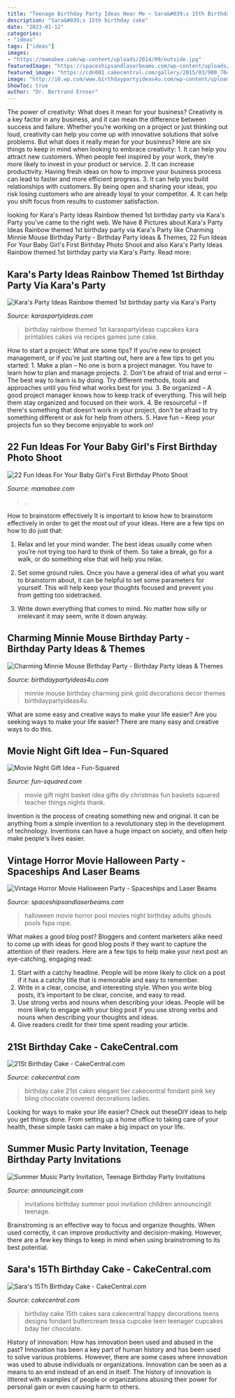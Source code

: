 ```yaml
---
title: "Teenage Birthday Party Ideas Near Me ~ Sara&#039;s 15th Birthday Cake"
description: "Sara&#039;s 15th birthday cake"
date: "2023-01-12"
categories:
- "ideas"
tags: ["ideas"]
images:
- "https://mamabee.com/wp-content/uploads/2014/09/outside.jpg"
featuredImage: "https://spaceshipsandlaserbeams.com/wp-content/uploads/2015/09/vintage-horror-movie-halloween-party-ideas.jpg"
featured_image: "https://cdn001.cakecentral.com/gallery/2015/03/900_704500NNPo_21st-birthday-cake.jpg"
image: "http://i0.wp.com/www.birthdaypartyideas4u.com/wp-content/uploads/2016/12/Charming-Minnie-Mouse-Birthday-Party-Gold-And-Pink-Decor.jpeg"
ShowToc: true
author: "Dr. Bertrand Ernser"
---
```



The power of creativity: What does it mean for your business?
Creativity is a key factor in any business, and it can mean the difference between success and failure. Whether you’re working on a project or just thinking out loud, creativity can help you come up with innovative solutions that solve problems. But what does it really mean for your business? Here are six things to keep in mind when looking to embrace creativity: 1. It can help you attract new customers. When people feel inspired by your work, they’re more likely to invest in your product or service. 2. It can increase productivity. Having fresh ideas on how to improve your business process can lead to faster and more efficient progress. 3. It can help you build relationships with customers. By being open and sharing your ideas, you risk losing customers who are already loyal to your competitor. 4. It can help you shift focus from results to customer satisfaction.

	

		
looking for Kara&#039;s Party Ideas Rainbow themed 1st birthday party via Kara&#039;s Party you've came to the right web. We have 8 Pictures about Kara&#039;s Party Ideas Rainbow themed 1st birthday party via Kara&#039;s Party like Charming Minnie Mouse Birthday Party - Birthday Party Ideas &amp; Themes, 22 Fun Ideas For Your Baby Girl&#039;s First Birthday Photo Shoot and also Kara&#039;s Party Ideas Rainbow themed 1st birthday party via Kara&#039;s Party. Read more:
		
    
## Kara&#039;s Party Ideas Rainbow Themed 1st Birthday Party Via Kara&#039;s Party

<img loading=lazy src="http://karaspartyideas.com/wp-content/uploads/2014/06/rainbow8.jpg" onerror="this.onerror=null;this.src='https://tse1.mm.bing.net/th?id=OIP._MHltwNlvXKx7MSXJtzYtAHaM3&amp;pid=15.1';" alt="Kara&#039;s Party Ideas Rainbow themed 1st birthday party via Kara&#039;s Party">

_Source: karaspartyideas.com_

>birthday rainbow themed 1st karaspartyideas cupcakes kara printables cakes via recipes games june cake. 

	

How to start a project: What are some tips?
If you're new to project management, or if you're just starting out, here are a few tips to get you started: 1. Make a plan – No one is born a project manager. You have to learn how to plan and manage projects. 2. Don't be afraid of trial and error – The best way to learn is by doing. Try different methods, tools and approaches until you find what works best for you. 3. Be organized – A good project manager knows how to keep track of everything. This will help them stay organized and focused on their work. 4. Be resourceful – If there's something that doesn't work in your project, don't be afraid to try something different or ask for help from others. 5. Have fun – Keep your projects fun so they become enjoyable to work on!

    
## 22 Fun Ideas For Your Baby Girl&#039;s First Birthday Photo Shoot

<img loading=lazy src="https://mamabee.com/wp-content/uploads/2014/09/outside.jpg" onerror="this.onerror=null;this.src='https://tse4.mm.bing.net/th?id=OIP.lgpFf99QeZUEDEO5Il6hsAHaJ3&amp;pid=15.1';" alt="22 Fun Ideas For Your Baby Girl&#039;s First Birthday Photo Shoot">

_Source: mamabee.com_

>. 

	

How to brainstorm effectively
It is important to know how to brainstorm effectively in order to get the most out of your ideas. Here are a few tips on how to do just that:
1. Relax and let your mind wander. The best ideas usually come when you’re not trying too hard to think of them. So take a break, go for a walk, or do something else that will help you relax.

2. Set some ground rules. Once you have a general idea of what you want to brainstorm about, it can be helpful to set some parameters for yourself. This will help keep your thoughts focused and prevent you from getting too sidetracked.

3. Write down everything that comes to mind. No matter how silly or irrelevant it may seem, write it down anyway.

    
## Charming Minnie Mouse Birthday Party - Birthday Party Ideas &amp; Themes

<img loading=lazy src="http://i0.wp.com/www.birthdaypartyideas4u.com/wp-content/uploads/2016/12/Charming-Minnie-Mouse-Birthday-Party-Gold-And-Pink-Decor.jpeg" onerror="this.onerror=null;this.src='https://tse1.mm.bing.net/th?id=OIP.sUIn8qUwno17O5pDcK1QAwHaJ_&amp;pid=15.1';" alt="Charming Minnie Mouse Birthday Party - Birthday Party Ideas &amp; Themes">

_Source: birthdaypartyideas4u.com_

>minnie mouse birthday charming pink gold decorations decor themes birthdaypartyideas4u. 

	

What are some easy and creative ways to make your life easier?
Are you seeking ways to make your life easier? There are many easy and creative ways to do this.

    
## Movie Night Gift Idea – Fun-Squared

<img loading=lazy src="http://fun-squared.com/wp-content/uploads/2017/06/Movie-Night-Gift-Basket.png" onerror="this.onerror=null;this.src='https://tse2.mm.bing.net/th?id=OIP.lEpV2-cud6Ww4T0tyqkcuwHaTw&amp;pid=15.1';" alt="Movie Night Gift Idea – Fun-Squared">

_Source: fun-squared.com_

>movie gift night basket idea gifts diy christmas fun baskets squared teacher things nights thank. 

	

Invention is the process of creating something new and original. It can be anything from a simple invention to a revolutionary step in the development of technology. Inventions can have a huge impact on society, and often help make people's lives easier.

    
## Vintage Horror Movie Halloween Party - Spaceships And Laser Beams

<img loading=lazy src="https://spaceshipsandlaserbeams.com/wp-content/uploads/2015/09/vintage-horror-movie-halloween-party-ideas.jpg" onerror="this.onerror=null;this.src='https://tse4.mm.bing.net/th?id=OIP.DjDPiVyVOUozTWMuUfLQPQHaLZ&amp;pid=15.1';" alt="Vintage Horror Movie Halloween Party - Spaceships and Laser Beams">

_Source: spaceshipsandlaserbeams.com_

>halloween movie horror pool movies night birthday adults ghouls pools fspa rope. 

	

What makes a good blog post?
Bloggers and content marketers alike need to come up with ideas for good blog posts if they want to capture the attention of their readers. Here are a few tips to help make your next post an eye-catching, engaging read: 
1. Start with a catchy headline. People will be more likely to click on a post if it has a catchy title that is memorable and easy to remember.
2. Write in a clear, concise, and interesting style. When you write blog posts, it’s important to be clear, concise, and easy to read.
3. Use strong verbs and nouns when describing your ideas. People will be more likely to engage with your blog post if you use strong verbs and nouns when describing your thoughts and ideas.
4. Give readers credit for their time spent reading your article.

    
## 21St Birthday Cake - CakeCentral.com

<img loading=lazy src="https://cdn001.cakecentral.com/gallery/2015/03/900_704500NNPo_21st-birthday-cake.jpg" onerror="this.onerror=null;this.src='https://tse4.mm.bing.net/th?id=OIP.8pAAMnuTghfqVLWsvcLSPQHaJ4&amp;pid=15.1';" alt="21St Birthday Cake - CakeCentral.com">

_Source: cakecentral.com_

>birthday cake 21st cakes elegant tier cakecentral fondant pink key bling chocolate covered decorations ladies. 

	

Looking for ways to make your life easier? Check out theseDIY ideas to help you get things done. From setting up a home office to taking care of your health, these simple tasks can make a big impact on your life.

    
## Summer Music Party Invitation, Teenage Birthday Party Invitations

<img loading=lazy src="https://www.announcingit.com/children-and-kids-birthday-invitations/images/zSummerMusicPartyTN.jpg" onerror="this.onerror=null;this.src='https://tse1.mm.bing.net/th?id=OIP.P9KbsL09kU7ZxrOmdpPINAHaLR&amp;pid=15.1';" alt="Summer Music Party Invitation, Teenage Birthday Party Invitations">

_Source: announcingit.com_

>invitations birthday summer pool invitation children announcingit teenage. 

	

Brainstroming is an effective way to focus and organize thoughts. When used correctly, it can improve productivity and decision-making. However, there are a few key things to keep in mind when using brainstroming to its best potential.

    
## Sara&#039;s 15Th Birthday Cake - CakeCentral.com

<img loading=lazy src="https://cdn001.cakecentral.com/gallery/2015/03/900_826578KbMB_saras-15th-birthday-cake.jpg" onerror="this.onerror=null;this.src='https://tse4.mm.bing.net/th?id=OIP.gEzNTwVbPKkWcAWlMJevJQHaJ4&amp;pid=15.1';" alt="Sara&#039;s 15Th Birthday Cake - CakeCentral.com">

_Source: cakecentral.com_

>birthday cake 15th cakes sara cakecentral happy decorations teens designs fondant buttercream tessa cupcake teen teenager cupcakes bday tier chocolate. 

	

History of innovation: How has innovation been used and abused in the past?
Innovation has been a key part of human history and has been used to solve various problems. However, there are some cases where innovation was used to abuse individuals or organizations. Innovation can be seen as a means to an end instead of an end in itself. The history of innovation is littered with examples of people or organizations abusing their power for personal gain or even causing harm to others.

